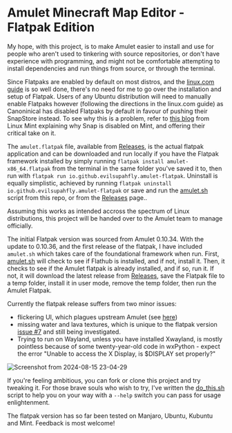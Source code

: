 # Amulet Minecraft Map Editor - Flatpak Edition
My hope, with this project, is to make Amulet easier to install and use for people who aren't used to tinkering with source repositories, or don't have experience with programming, and might not be comfortable attempting to install dependencies and run things from source, or through the terminal.

Since Flatpaks are enabled by default on most distros, and the [linux.com guide](https://www.linux.com/training-tutorials/how-install-and-use-flatpak-linux/) is so well done, there's no need for me to go over the installation and setup of Flatpak. Users of any Ubuntu distribution will need to manually enable Flatpaks however (following the directions in the linux.com guide) as Canoninical has disabled Flatpaks by default in favour of pushing their SnapStore instead. To see why this is a problem, refer to [this blog](https://linuxmint-user-guide.readthedocs.io/en/latest/snap.html) from Linux Mint explaining why Snap is disabled on Mint, and offering their critical take on it.

The `amulet.flatpak` file, available from [Releases](https://github.com/EvilSupahFly/Amulet-Flatpak/releases), is the actual flatpak application and can be downloaded and run locally if you have the Flatpak framework installed by simply running `flatpak install amulet-x86_64.flatpak` from the terminal in the same folder you've saved it to, then run with `flatpak run io.github.evilsupahfly.amulet-flatpak`. Uninstall is equally simplistic, achieved by running `flatpak uninstall io.github.evilsupahfly.amulet-flatpak` or save and run the [amulet.sh](https://github.com/EvilSupahFly/Amulet-Flatpak/blob/testing/amulet.sh) script from this repo, or from the [Releases](https://github.com/EvilSupahFly/Amulet-Flatpak/releases) page..

Assuming this works as intended accross the spectrum of Linux distributions, this project will be handed over to the Amulet team to manage officially.

The initial Flatpak version was sourced from Amulet 0.10.34. With the update to 0.10.36, and the first release of the flatpak, I have included `amulet.sh` which takes care of the foundational framework when run. First, [amulet.sh](https://github.com/EvilSupahFly/Amulet-Flatpak/blob/testing/amulet.sh) will check to see if Flathub is installed, and if not, install it. Then, it checks to see if the Amulet flatpak is already installed, and if so, run it. If not, it will download the latest release from [Releases](https://github.com/EvilSupahFly/Amulet-Flatpak/releases), save the Flatpak file to a temp folder, install it in user mode, remove the temp folder, then run the Amulet Flatpak.

Currently the flatpak release suffers from two minor issues: 
  - flickering UI, which plagues upstream Amulet (see [here](https://github.com/Amulet-Team/Amulet-Map-Editor/issues))
  - missing water and lava textures, which is unique to the flatpak version [issue #7](https://github.com/EvilSupahFly/Amulet-Flatpak/issues/7) and still being investigated.
  - Trying to run on Wayland, unless you have installed Xwayland, is mostly pointless because of some twenty-year-old code in wxPython - expect the error "Unable to access the X Display, is $DISPLAY set properly?"

![Screenshot from 2024-08-15 23-04-29](https://github.com/user-attachments/assets/c9d42035-67e2-4f0a-8515-a325c0a36532)

If you're feeling ambitious, you can fork or clone this project and try tweaking it. For those brave souls who wish to try, I've written the [do_this.sh](https://github.com/EvilSupahFly/Amulet-Flatpak/blob/testing/do_this.sh) script to help you on your way with a `--help` switch you can pass for usage enlightenment.

The flatpak version has so far been tested on Manjaro, Ubuntu, Kubuntu and Mint. Feedback is most welcome!

